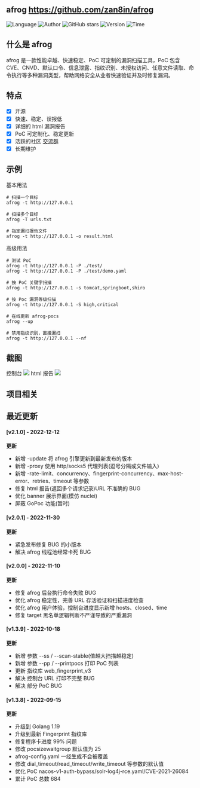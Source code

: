 ## afrog <https://github.com/zan8in/afrog>
<!--auto_detail_badge_begin_0b490ffb61b26b45de3ea5d7dd8a582e-->
![Language](https://img.shields.io/badge/Language-Golang-blue)
![Author](https://img.shields.io/badge/Author-zan8in-orange)
![GitHub stars](https://img.shields.io/github/stars/zan8in/afrog.svg?style=flat&logo=github)
![Version](https://img.shields.io/badge/Version-V2.1.0-red)
![Time](https://img.shields.io/badge/Join-20220615-green)
<!--auto_detail_badge_end_fef74f2d7ea73fcc43ff78e05b1e7451-->

## 什么是 afrog

afrog 是一款性能卓越、快速稳定、PoC 可定制的漏洞扫描工具，PoC 包含 CVE、CNVD、默认口令、信息泄露、指纹识别、未授权访问、任意文件读取、命令执行等多种漏洞类型，帮助网络安全从业者快速验证并及时修复漏洞。

## 特点

* [x] 开源
* [x] 快速、稳定、误报低
* [x] 详细的 html 漏洞报告
* [x] PoC 可定制化、稳定更新
* [x] 活跃的社区 [交流群](https://github.com/zan8in/afrog#%E4%BA%A4%E6%B5%81%E7%BE%A4)
* [x] 长期维护

## 示例

基本用法
```
# 扫描一个目标
afrog -t http://127.0.0.1

# 扫描多个目标
afrog -T urls.txt

# 指定漏扫报告文件
afrog -t http://127.0.0.1 -o result.html
```

高级用法

```
# 测试 PoC 
afrog -t http://127.0.0.1 -P ./test/ 
afrog -t http://127.0.0.1 -P ./test/demo.yaml 

# 按 PoC 关键字扫描 
afrog -t http://127.0.0.1 -s tomcat,springboot,shiro 

# 按 Poc 漏洞等级扫描 
afrog -t http://127.0.0.1 -S high,critical 

# 在线更新 afrog-pocs 
afrog --up 

# 禁用指纹识别，直接漏扫 
afrog -t http://127.0.0.1 --nf
```

## 截图
控制台
![](https://github.com/zan8in/afrog/blob/main/images/scan-new.png)
html 报告
![](https://github.com/zan8in/afrog/blob/main/images/report-new.png)

<!--auto_detail_active_begin_e1c6fb434b6f0baf6912c7a1934f772b-->
## 项目相关


## 最近更新

#### [v2.1.0] - 2022-12-12

**更新**  
- 新增 -update 将 afrog 引擎更新到最新发布的版本  
- 新增 -proxy 使用 http/socks5 代理列表(逗号分隔或文件输入)  
- 新增 -rate-limit、concurrency、fingerprint-concurrency、max-host-error、retries、timeout 等参数  
- 修复 html 报告(返回多个请求记录)URL 不准确的 BUG  
- 优化 banner 展示界面(模仿 nuclei)  
- 屏蔽 GoPoc 功能(暂时)

#### [v2.0.1] - 2022-11-30

**更新**  
- 紧急发布修复 BUG 的小版本  
- 解决 afrog 线程池经常卡死 BUG

#### [v2.0.0] - 2022-11-10

**更新**  
- 修复 afrog 后台执行命令失败 BUG  
- 优化 afrog 稳定性，完善 URL 存活验证和扫描进度检查  
- 优化 afrog 用户体验，控制台进度显示新增 hosts、closed、time  
- 修复 target 黑名单逻辑判断不严谨导致的严重漏洞

#### [v1.3.9] - 2022-10-18

**更新**  
- 新增 参数 --ss / --scan-stable(值越大扫描越稳定)  
- 新增 参数 --pp / --printpocs 打印 PoC 列表  
- 更新 指纹库 web_fingerprint_v3  
- 解决 控制台 URL 打印不完整 BUG  
- 解决 部分 PoC BUG

#### [v1.3.8] - 2022-09-15

**更新**  
- 升级到 Golang 1.19  
- 升级到最新 Fingerprint 指纹库  
- 修复程序卡进度 99% 问题  
- 修改 pocsizewaitgroup 默认值为 25  
- afrog-config.yaml 一经生成不会被覆盖  
- 修改 dial_timeout/read_timeout/write_timeout 等参数的默认值  
- 优化 PoC nacos-v1-auth-bypass/solr-log4j-rce.yaml/CVE-2021-26084  
- 累计 PoC 总数 684

<!--auto_detail_active_end_f9cf7911015e9913b7e691a7a5878527-->
